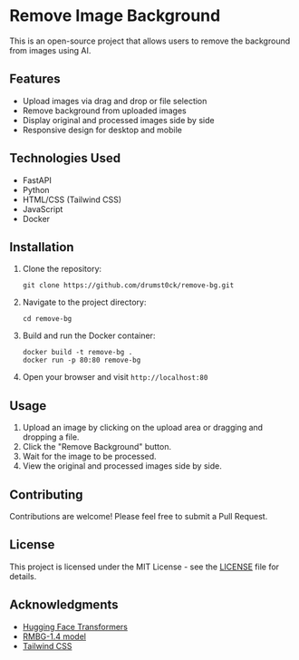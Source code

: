 # Remove Image Background

This is an open-source project that allows users to remove the background from
images using AI.

## Features

- Upload images via drag and drop or file selection
- Remove background from uploaded images
- Display original and processed images side by side
- Responsive design for desktop and mobile

## Technologies Used

- FastAPI
- Python
- HTML/CSS (Tailwind CSS)
- JavaScript
- Docker

## Installation

1. Clone the repository:

   ```
   git clone https://github.com/drumst0ck/remove-bg.git
   ```

2. Navigate to the project directory:

   ```
   cd remove-bg
   ```

3. Build and run the Docker container:

   ```
   docker build -t remove-bg .
   docker run -p 80:80 remove-bg
   ```

4. Open your browser and visit `http://localhost:80`

## Usage

1. Upload an image by clicking on the upload area or dragging and dropping a
   file.
2. Click the "Remove Background" button.
3. Wait for the image to be processed.
4. View the original and processed images side by side.

## Contributing

Contributions are welcome! Please feel free to submit a Pull Request.

## License

This project is licensed under the MIT License - see the [LICENSE](LICENSE) file
for details.

## Acknowledgments

- [Hugging Face Transformers](https://huggingface.co/transformers/)
- [RMBG-1.4 model](https://huggingface.co/briaai/RMBG-1.4)
- [Tailwind CSS](https://tailwindcss.com/)
